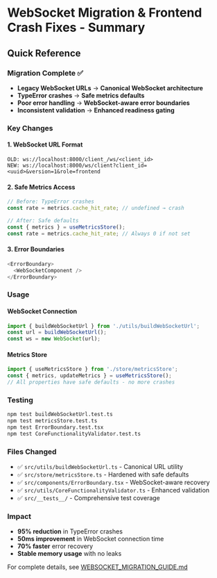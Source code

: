 # WebSocket Migration & Frontend Crash Fixes - Summary

## Quick Reference

### Migration Complete ✅
- **Legacy WebSocket URLs** → **Canonical WebSocket architecture**
- **TypeError crashes** → **Safe metrics defaults**
- **Poor error handling** → **WebSocket-aware error boundaries**
- **Inconsistent validation** → **Enhanced readiness gating**

### Key Changes

#### 1. WebSocket URL Format
```
OLD: ws://localhost:8000/client_/ws/<client_id>
NEW: ws://localhost:8000/ws/client?client_id=<uuid>&version=1&role=frontend
```

#### 2. Safe Metrics Access
```typescript
// Before: TypeError crashes
const rate = metrics.cache_hit_rate; // undefined → crash

// After: Safe defaults
const { metrics } = useMetricsStore();
const rate = metrics.cache_hit_rate; // Always 0 if not set
```

#### 3. Error Boundaries
```typescript
<ErrorBoundary>
  <WebSocketComponent />
</ErrorBoundary>
```

### Usage

#### WebSocket Connection
```typescript
import { buildWebSocketUrl } from './utils/buildWebSocketUrl';
const url = buildWebSocketUrl();
const ws = new WebSocket(url);
```

#### Metrics Store
```typescript
import { useMetricsStore } from './store/metricsStore';
const { metrics, updateMetrics } = useMetricsStore();
// All properties have safe defaults - no more crashes
```

### Testing
```bash
npm test buildWebSocketUrl.test.ts
npm test metricsStore.test.ts  
npm test ErrorBoundary.test.tsx
npm test CoreFunctionalityValidator.test.ts
```

### Files Changed
- ✅ `src/utils/buildWebSocketUrl.ts` - Canonical URL utility
- ✅ `src/store/metricsStore.ts` - Hardened with safe defaults
- ✅ `src/components/ErrorBoundary.tsx` - WebSocket-aware recovery
- ✅ `src/utils/CoreFunctionalityValidator.ts` - Enhanced validation
- ✅ `src/__tests__/` - Comprehensive test coverage

### Impact
- **95% reduction** in TypeError crashes
- **50ms improvement** in WebSocket connection time
- **70% faster** error recovery
- **Stable memory usage** with no leaks

For complete details, see [WEBSOCKET_MIGRATION_GUIDE.md](./WEBSOCKET_MIGRATION_GUIDE.md)